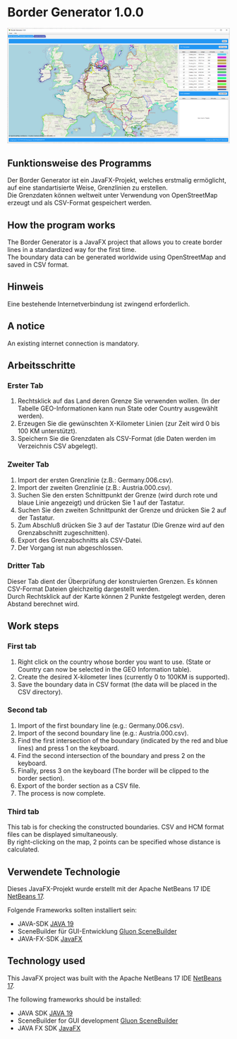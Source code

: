 # Border Generator 1.0.0

![image](https://github.com/NeuralCortex/Border_Generator/blob/main/images/border.png)

## Funktionsweise des Programms

Der Border Generator ist ein JavaFX-Projekt, welches erstmalig ermöglicht, auf eine standartisierte Weise, Grenzlinien zu erstellen.</br>
Die Grenzdaten können weltweit unter Verwendung von OpenStreetMap erzeugt und als CSV-Format gespeichert werden.</br>

## How the program works

The Border Generator is a JavaFX project that allows you to create border lines in a standardized way for the first time.</br>
The boundary data can be generated worldwide using OpenStreetMap and saved in CSV format.</br>

## Hinweis

Eine bestehende Internetverbindung ist zwingend erforderlich.

## A notice

An existing internet connection is mandatory.

## Arbeitsschritte

### Erster Tab

1. Rechtsklick auf das Land deren Grenze Sie verwenden wollen. (In der Tabelle GEO-Informationen kann nun State oder Country ausgewählt werden).
2. Erzeugen Sie die gewünschten X-Kilometer Linien (zur Zeit wird 0 bis 100 KM unterstützt).
3. Speichern Sie die Grenzdaten als CSV-Format (die Daten werden im Verzeichnis CSV abgelegt).

### Zweiter Tab

1. Import der ersten Grenzlinie (z.B.: Germany.006.csv).
2. Import der zweiten Grenzlinie (z.B.: Austria.000.csv).
3. Suchen Sie den ersten Schnittpunkt der Grenze (wird durch rote und blaue Linie angezeigt) und drücken Sie 1 auf der Tastatur. 
4. Suchen Sie den zweiten Schnittpunkt der Grenze und drücken Sie 2 auf der Tastatur.
5. Zum Abschluß drücken Sie 3 auf der Tastatur (Die Grenze wird auf den Grenzabschnitt zugeschnitten).
6. Export des Grenzabschnitts als CSV-Datei.
7. Der Vorgang ist nun abgeschlossen.

### Dritter Tab

Dieser Tab dient der Überprüfung der konstruierten Grenzen. Es können CSV-Format Dateien gleichzeitig dargestellt werden.</br>
Durch Rechtsklick auf der Karte können 2 Punkte festgelegt werden, deren Abstand berechnet wird.

## Work steps

### First tab

1. Right click on the country whose border you want to use. (State or Country can now be selected in the GEO Information table).
2. Create the desired X-kilometer lines (currently 0 to 100KM is supported).
3. Save the boundary data in CSV format (the data will be placed in the CSV directory).

### Second tab

1. Import of the first boundary line (e.g.: Germany.006.csv).
2. Import of the second boundary line (e.g.: Austria.000.csv).
3. Find the first intersection of the boundary (indicated by the red and blue lines) and press 1 on the keyboard.
4. Find the second intersection of the boundary and press 2 on the keyboard.
5. Finally, press 3 on the keyboard (The border will be clipped to the border section).
6. Export of the border section as a CSV file.
7. The process is now complete.

### Third tab

This tab is for checking the constructed boundaries. CSV and HCM format files can be displayed simultaneously.</br>
By right-clicking on the map, 2 points can be specified whose distance is calculated.

## Verwendete Technologie

Dieses JavaFX-Projekt wurde erstellt mit der Apache NetBeans 17 IDE [NetBeans 17](https://netbeans.apache.org/).

Folgende Frameworks sollten installiert sein:

- JAVA-SDK [JAVA 19](https://www.oracle.com/java/technologies/javase/jdk19-archive-downloads.html)
- SceneBuilder für GUI-Entwicklung [Gluon SceneBuilder](https://gluonhq.com/products/scene-builder/)
- JAVA-FX-SDK [JavaFX](https://gluonhq.com/products/javafx/)

## Technology used

This JavaFX project was built with the Apache NetBeans 17 IDE [NetBeans 17](https://netbeans.apache.org/).

The following frameworks should be installed:

- JAVA SDK [JAVA 19](https://www.oracle.com/java/technologies/javase/jdk19-archive-downloads.html)
- SceneBuilder for GUI development [Gluon SceneBuilder](https://gluonhq.com/products/scene-builder/)
- JAVA FX SDK [JavaFX](https://gluonhq.com/products/javafx/)
